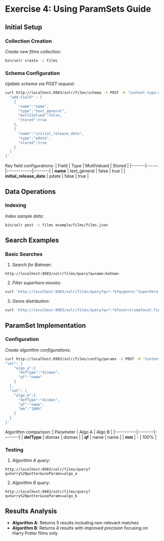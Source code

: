# Exercise 4: Using ParamSets Guide

## Initial Setup

### Collection Creation
*Create new films collection*:
```bash
bin/solr create -c films
```

### Schema Configuration
*Update schema via POST request*:
```bash
curl http://localhost:8983/solr/films/schema -X POST -H 'Content-type:application/json' --data-binary '{
  "add-field" : [
    {
      "name":"name",
      "type":"text_general",
      "multiValued":false,
      "stored":true
    },
    {
      "name":"initial_release_date",
      "type":"pdate",
      "stored":true
    }
  ]
}'
```

Key field configurations:
| Field | Type | MultiValued | Stored |
|-------|------|-------------|--------|
| **name** | text_general | false | true |
| **initial_release_date** | pdate | false | true |

## Data Operations

### Indexing
*Index sample data*:
```bash
bin/solr post -c films example/films/films.json
```

## Search Examples

### Basic Searches
1. *Search for Batman*:
```
http://localhost:8983/solr/films/query?q=name:batman
```

2. *Filter superhero movies*:
```bash
curl 'http://localhost:8983/solr/films/query?q=*:*&fq=genre:"Superhero movie"'
```

3. *Genre distribution*:
```bash
curl 'http://localhost:8983/solr/films/query?q=*:*&facet=true&facet.field=genre'
```

## ParamSet Implementation

### Configuration
*Create algorithm configurations*:
```bash
curl http://localhost:8983/solr/films/config/params -X POST -H 'Content-type:application/json' --data-binary '{
"set": {
    "algo_a":{
      "defType":"dismax",
      "qf":"name"
    }
  },
  "set": {
    "algo_b":{
      "defType":"dismax",
      "qf":"name",
      "mm":"100%"
    }
  }
}'
```

Algorithm comparison:
| Parameter | Algo A | Algo B |
|-----------|--------|--------|
| **defType** | dismax | dismax |
| **qf** | name | name |
| **mm** | - | 100% |

### Testing
1. *Algorithm A query*:
```
http://localhost:8983/solr/films/query?q=harry%20potter&useParams=algo_a
```

2. *Algorithm B query*:
```
http://localhost:8983/solr/films/query?q=harry%20potter&useParams=algo_b
```

## Results Analysis
- **Algorithm A**: Returns 5 results including non-relevant matches
- **Algorithm B**: Returns 4 results with *improved precision* focusing on Harry Potter films only
